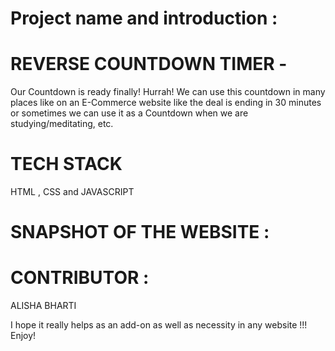 # Project name and introduction :
# REVERSE COUNTDOWN TIMER -
Our Countdown is ready finally! Hurrah! We can use this countdown in many places like on an E-Commerce website like the deal is ending in 30 minutes or sometimes we can use it as a Countdown when we are studying/meditating, etc.

# TECH STACK 
HTML , CSS and JAVASCRIPT

# SNAPSHOT OF THE WEBSITE :


# CONTRIBUTOR :
ALISHA BHARTI

I hope it really helps as an add-on as well as necessity in any website !!!
Enjoy!


